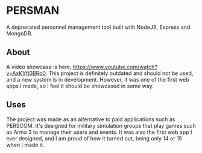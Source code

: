 # PERSMAN
A deprecated personnel management tool built with NodeJS, Express and MongoDB.

## About

A video showcase is here, https://www.youtube.com/watch?v=AxKYfj0BRo0. This project is definitely outdated and should not be used, and a new system is in development. However, it was one of the first web apps I made, so I feel it should be showcased in some way.

## Uses

The project was made as an alternative to paid applications such as PERSCOM. It's designed for military simulation groups that play games such as Arma 3 to manage their users and events. It was also the first web app I ever designed, and I am proud of how it turned out, being only 14 or 15 when I made it.
